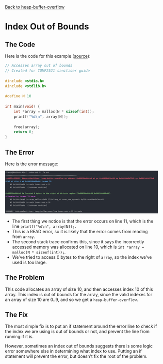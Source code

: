 [Back to heap-buffer-overflow](..)

# Index Out of Bounds

## The Code

Here is the code for this example ([source](index-oob.c)):

```c
// Accesses array out of bounds
// Created for COMP2521 sanitiser guide

#include <stdio.h>
#include <stdlib.h>

#define N 10

int main(void) {
    int *array = malloc(N * sizeof(int));
    printf("%d\n", array[N]);

    free(array);
    return 0;
}

```

## The Error

Here is the error message:

![error message](error.png)

- The first thing we notice is that the error occurs on line 11, which is the line `printf("%d\n", array[N]);`.
- This is a READ error, so it is likely that the error comes from reading from `array`.
- The second stack trace confirms this, since it says the incorrectly accessed memory was allocated on line 10, which is `int *array = malloc(N * sizeof(int));`.
- We've tried to access 0 bytes to the right of `array`, so the index we've used is too large.

## The Problem

This code allocates an array of size 10, and then accesses index 10 of this array. This index is out of bounds for the array, since the valid indexes for an array of size 10 are 0..9, and so we get a `heap-buffer-overflow`.

## The Fix

The most simple fix is to put an if statement around the error line to check if the index we are using is out of bounds or not, and prevent the line from running if it is.

However, sometimes an index out of bounds suggests there is some logic error somewhere else in determining what index to use. Putting an if statement will prevent the error, but doesn't fix the root of the problem.
